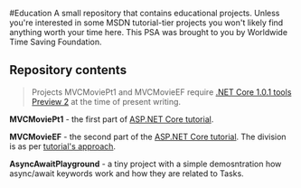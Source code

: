 #Education
A small repository that contains educational projects. Unless you're interested in some MSDN tutorial-tier projects you won't likely find
anything worth your time here. This PSA was brought to you by Worldwide Time Saving Foundation.

## Repository contents

>Projects MVCMoviePt1 and MVCMovieEF require [.NET Core 1.0.1 tools Preview 2](https://www.microsoft.com/net/core#windowsvs2015) at the time of present writing.

**MVCMoviePt1** - the first part of [ASP.NET Core tutorial](https://docs.microsoft.com/en-us/aspnet/core/tutorials/first-mvc-app/).

**MVCMovieEF** - the second part of the [ASP.NET Core tutorial](https://docs.microsoft.com/en-us/aspnet/core/tutorials/first-mvc-app/). The division is as per [tutorial's approach](https://docs.microsoft.com/en-us/aspnet/core/tutorials/first-mvc-app/adding-model#create-a-new-project-with-individual-user-accounts). 

**AsyncAwaitPlayground** - a tiny project with a simple demosntration how async/await keywords work and how they are related to Tasks.
